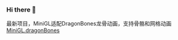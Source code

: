 ### Hi there 👋

最新项目，MiniGL适配DragonBones龙骨动画，支持骨骼和网格动画
[MiniGL.dragonBones](https://mizy.github.io/MiniGL/demo/dragonBones/eyetrack.html)


